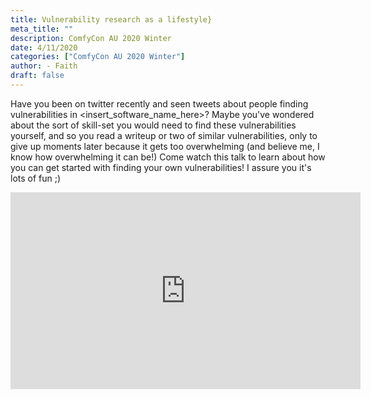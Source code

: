 ```yaml
---
title: Vulnerability research as a lifestyle}
meta_title: ""
description: ComfyCon AU 2020 Winter
date: 4/11/2020
categories: ["ComfyCon AU 2020 Winter"]
author: - Faith 
draft: false
---
```

Have you been on twitter recently and seen tweets about people finding vulnerabilities in <insert_software_name_here>? Maybe you've wondered about the sort of skill-set you would need to find these vulnerabilities yourself, and so you read a writeup or two of similar vulnerabilities, only to give up moments later because it gets too overwhelming (and believe me, I know how overwhelming it can be!) Come watch this talk to learn about how you can get started with finding your own vulnerabilities! I assure you it's lots of fun ;)

<iframe width="560" height="315" src="https://www.youtube.com/embed/ltYfd4GXags?si=oqQI--0F5PFCdHDD" title="YouTube video player" frameborder="0" allow="accelerometer; autoplay; clipboard-write; encrypted-media; gyroscope; picture-in-picture; web-share" allowfullscreen></iframe>